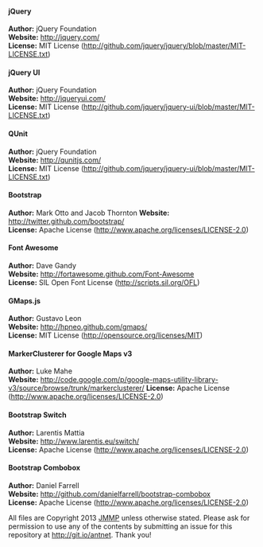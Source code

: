 #### jQuery
**Author:** jQuery Foundation  
**Website:** <http://jquery.com/>  
**License:** MIT License (http://github.com/jquery/jquery/blob/master/MIT-LICENSE.txt)  

#### jQuery UI
**Author:** jQuery Foundation  
**Website:** <http://jqueryui.com/>  
**License:** MIT License (http://github.com/jquery/jquery-ui/blob/master/MIT-LICENSE.txt)  

#### QUnit
**Author:** jQuery Foundation  
**Website:** <http://qunitjs.com/>  
**License:** MIT License (http://github.com/jquery/jquery-ui/blob/master/MIT-LICENSE.txt)  

#### Bootstrap
**Author:** Mark Otto and Jacob Thornton
**Website:** <http://twitter.github.com/bootstrap/>  
**License:** Apache License (http://www.apache.org/licenses/LICENSE-2.0)  

#### Font Awesome
**Author:** Dave Gandy  
**Website:** <http://fortawesome.github.com/Font-Awesome>  
**License:** SIL Open Font License (http://scripts.sil.org/OFL)  

#### GMaps.js
**Author:** Gustavo Leon  
**Website:** <http://hpneo.github.com/gmaps/>  
**License:** MIT License (http://opensource.org/licenses/MIT)  

#### MarkerClusterer for Google Maps v3
**Author:** Luke Mahe  
**Website:** <http://code.google.com/p/google-maps-utility-library-v3/source/browse/trunk/markerclusterer/>
**License:** Apache License (http://www.apache.org/licenses/LICENSE-2.0)  

#### Bootstrap Switch
**Author:** Larentis Mattia  
**Website:** <http://www.larentis.eu/switch/>  
**License:** Apache License (http://www.apache.org/licenses/LICENSE-2.0)  

#### Bootstrap Combobox
**Author:** Daniel Farrell  
**Website:** <http://github.com/danielfarrell/bootstrap-combobox>  
**License:** Apache License (http://www.apache.org/licenses/LICENSE-2.0)  

All files are Copyright 2013 [JMMP](https://github.com/JMMP) unless otherwise stated. Please ask for permission to use any of the contents by submitting an issue for this repository at <http://git.io/antnet>. Thank you!